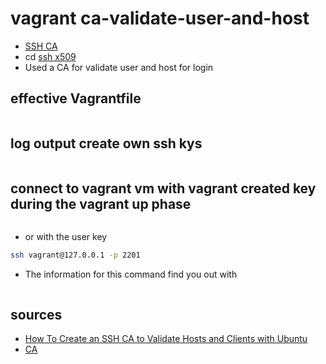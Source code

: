 # vagrant ca-validate-user-and-host

- [SSH CA](https://www.digitalocean.com/community/tutorials/how-to-create-an-ssh-ca-to-validate-hosts-and-clients-with-ubuntu)
- cd [ssh x509](https://access.redhat.com/documentation/en-us/red_hat_enterprise_linux/6/html/deployment_guide/sec-using_openssh_certificate_authentication#sec-Introduction_to_SSH_Certificates)
- Used a CA
 for validate user and host for login

## effective Vagrantfile

```ruby
```

## log output create own ssh kys

```bash

```

## connect to vagrant vm with vagrant created key during the vagrant up phase

```bash

```

- or with the user key

```bash
ssh vagrant@127.0.0.1 -p 2201
```

- The information for this command find you out with

```bash

```

## sources

- [How To Create an SSH CA to Validate Hosts and Clients with Ubuntu](https://www.digitalocean.com/community/tutorials/how-to-create-an-ssh-ca-to-validate-hosts-and-clients-with-ubuntu)
- [CA](https://wiki.ubuntuusers.de/CA/)